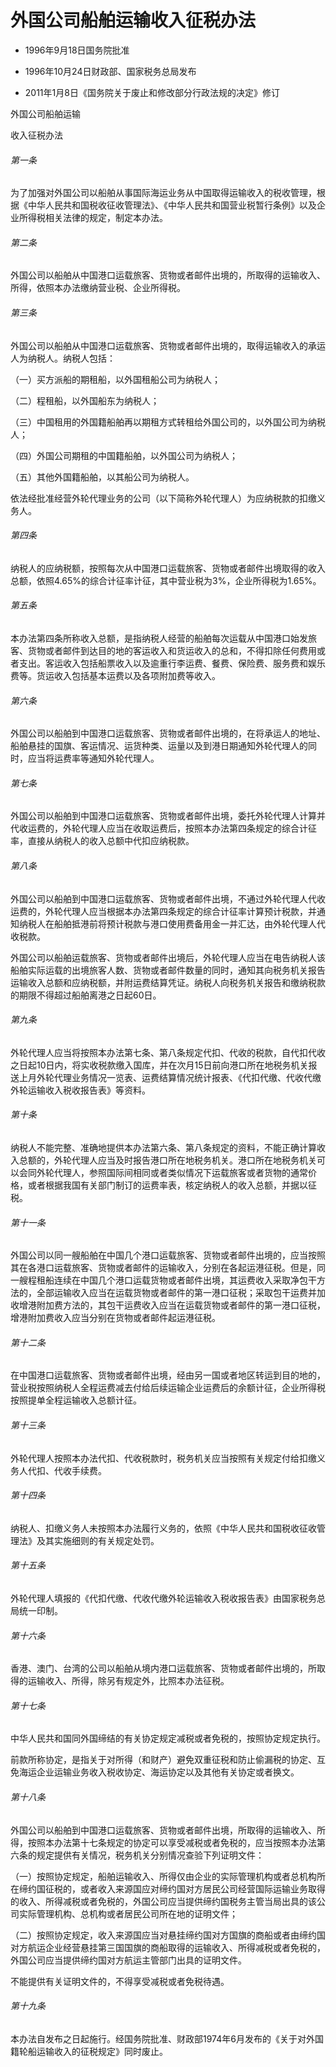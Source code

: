 # 外国公司船舶运输收入征税办法

- 1996年9月18日国务院批准

- 1996年10月24日财政部、国家税务总局发布

- 2011年1月8日《国务院关于废止和修改部分行政法规的决定》修订

<!-- INFO END -->

外国公司船舶运输

收入征税办法

###### 第一条

为了加强对外国公司以船舶从事国际海运业务从中国取得运输收入的税收管理，根据《中华人民共和国税收征收管理法》、《中华人民共和国营业税暂行条例》以及企业所得税相关法律的规定，制定本办法。

###### 第二条

外国公司以船舶从中国港口运载旅客、货物或者邮件出境的，所取得的运输收入、所得，依照本办法缴纳营业税、企业所得税。

###### 第三条

外国公司以船舶从中国港口运载旅客、货物或者邮件出境的，取得运输收入的承运人为纳税人。纳税人包括：

（一）买方派船的期租船，以外国租船公司为纳税人；

（二）程租船，以外国船东为纳税人；

（三）中国租用的外国籍船舶再以期租方式转租给外国公司的，以外国公司为纳税人；

（四）外国公司期租的中国籍船舶，以外国公司为纳税人；

（五）其他外国籍船舶，以其船公司为纳税人。

依法经批准经营外轮代理业务的公司（以下简称外轮代理人）为应纳税款的扣缴义务人。

###### 第四条

纳税人的应纳税额，按照每次从中国港口运载旅客、货物或者邮件出境取得的收入总额，依照4.65%的综合计征率计征，其中营业税为3%，企业所得税为1.65%。

###### 第五条

本办法第四条所称收入总额，是指纳税人经营的船舶每次运载从中国港口始发旅客、货物或者邮件到达目的地的客运收入和货运收入的总和，不得扣除任何费用或者支出。客运收入包括船票收入以及逾重行李运费、餐费、保险费、服务费和娱乐费等。货运收入包括基本运费以及各项附加费等收入。

###### 第六条

外国公司以船舶到中国港口运载旅客、货物或者邮件出境的，在将承运人的地址、船舶悬挂的国旗、客运情况、运货种类、运量以及到港日期通知外轮代理人的同时，应当将运费率等通知外轮代理人。

###### 第七条

外国公司以船舶到中国港口运载旅客、货物或者邮件出境，委托外轮代理人计算并代收运费的，外轮代理人应当在收取运费后，按照本办法第四条规定的综合计征率，直接从纳税人的收入总额中代扣应纳税款。

###### 第八条

外国公司以船舶到中国港口运载旅客、货物或者邮件出境，不通过外轮代理人代收运费的，外轮代理人应当根据本办法第四条规定的综合计征率计算预计税款，并通知纳税人在船舶抵港前将预计税款与港口使用费备用金一并汇达，由外轮代理人代收税款。

外国公司以船舶运载旅客、货物或者邮件出境后，外轮代理人应当在电告纳税人该船舶实际运载的出境旅客人数、货物或者邮件数量的同时，通知其向税务机关报告运输收入总额和应纳税额，并附运费结算凭证。纳税人向税务机关报告和缴纳税款的期限不得超过船舶离港之日起60日。

###### 第九条

外轮代理人应当将按照本办法第七条、第八条规定代扣、代收的税款，自代扣代收之日起10日内，将实收税款缴入国库，并在次月15日前向港口所在地税务机关报送上月外轮代理业务情况一览表、运费结算情况统计报表、《代扣代缴、代收代缴外轮运输收入税收报告表》等资料。

###### 第十条

纳税人不能完整、准确地提供本办法第六条、第八条规定的资料，不能正确计算收入总额的，外轮代理人应当及时报告港口所在地税务机关。港口所在地税务机关可以会同外轮代理人，参照国际间相同或者类似情况下运载旅客或者货物的通常价格，或者根据我国有关部门制订的运费率表，核定纳税人的收入总额，并据以征税。

###### 第十一条

外国公司以同一艘船舶在中国几个港口运载旅客、货物或者邮件出境的，应当按照其在各港口运载旅客、货物或者邮件的运输收入，分别在各起运港征税。但是，同一艘程租船连续在中国几个港口运载货物或者邮件出境，其运费收入采取净包干方法的，全部运输收入应当在运载货物或者邮件的第一港口征税；采取包干运费并加收增港附加费方法的，其包干运费收入应当在运载货物或者邮件的第一港口征税，增港附加费收入应当分别在货物或者邮件起运港征税。

###### 第十二条

在中国港口运载旅客、货物或者邮件出境，经由另一国或者地区转运到目的地的，营业税按照纳税人全程运费减去付给后续运输企业运费后的余额计征，企业所得税按照提单全程运输收入总额计征。

###### 第十三条

外轮代理人按照本办法代扣、代收税款时，税务机关应当按照有关规定付给扣缴义务人代扣、代收手续费。

###### 第十四条

纳税人、扣缴义务人未按照本办法履行义务的，依照《中华人民共和国税收征收管理法》及其实施细则的有关规定处罚。

###### 第十五条

外轮代理人填报的《代扣代缴、代收代缴外轮运输收入税收报告表》由国家税务总局统一印制。

###### 第十六条

香港、澳门、台湾的公司以船舶从境内港口运载旅客、货物或者邮件出境的，所取得的运输收入、所得，除另有规定外，比照本办法征税。

###### 第十七条

中华人民共和国同外国缔结的有关协定规定减税或者免税的，按照协定规定执行。

前款所称协定，是指关于对所得（和财产）避免双重征税和防止偷漏税的协定、互免海运企业运输业务收入税收协定、海运协定以及其他有关协定或者换文。

###### 第十八条

外国公司以船舶到中国港口运载旅客、货物或者邮件出境，所取得的运输收入、所得，按照本办法第十七条规定的协定可以享受减税或者免税的，应当按照本办法第六条的规定提供有关情况，税务机关分别情况查验下列证明文件：

（一）按照协定规定，船舶运输收入、所得仅由企业的实际管理机构或者总机构所在缔约国征税的，或者收入来源国应对缔约国对方居民公司经营国际运输业务取得的收入、所得减税或者免税的，外国公司应当提供缔约国税务主管当局出具的该公司实际管理机构、总机构或者居民公司所在地的证明文件；

（二）按照协定规定，收入来源国应当对悬挂缔约国对方国旗的商船或者由缔约国对方航运企业经营悬挂第三国国旗的商船取得的运输收入、所得减税或者免税的，外国公司应当提供缔约国对方航运主管部门出具的证明文件。

不能提供有关证明文件的，不得享受减税或者免税待遇。

###### 第十九条

本办法自发布之日起施行。经国务院批准、财政部1974年6月发布的《关于对外国籍轮船运输收入的征税规定》同时废止。
